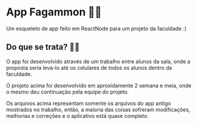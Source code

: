 # App Fagammon 👩‍💻 
  Um esqueleto de app feito em ReactNode para um projeto da faculdade :)
 
 ## Do que se trata? 🤷‍♂️
  O app foi desenvolvido através de um trabalho entre alunos da sala, onde a proposta seria leva-lo até os celulares de todos os alunos dentro da faculdade.
  <br>
  
  O projeto acima foi desenvolvido em aproxidamente 2 semana e meia, onde o mesmo deu continuação pela equipe do projeto.
  <br>
  
  Os arquivos acima representam somente os arquivos do app antigo mostrados no trabalho, então, a maioria das coisas sofreram modificações, melhorias e correções e o 
  aplicativo está quase completo. <br>
  
